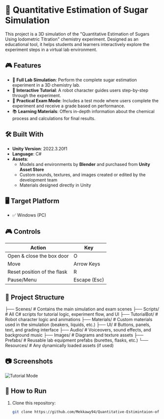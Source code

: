 # 🧪 Quantitative Estimation of Sugar Simulation

This project is a 3D simulation of the "Quantitative Estimation of Sugars Using Iodometric Titration" chemistry experiment. Designed as an educational tool, it helps students and learners interactively explore the experiment steps in a virtual lab environment.



## 🎮 Features

- 🧫 **Full Lab Simulation**: Perform the complete sugar estimation experiment in a 3D chemistry lab.
- 🤖 **Interactive Tutorial**: A robot character guides users step-by-step through the experiment.
- 📝 **Practical Exam Mode**: Includes a test mode where users complete the experiment and receive a grade based on performance.
- 📚 **Learning Materials**: Offers in-depth information about the chemical process and calculations for final results.



## 🛠️ Built With

- **Unity Version**: 2022.3.20f1
- **Language**: C#
- **Assets**:
  - Models and environments by **Blender** and purchased from **Unity Asset Store**
  - Custom sounds, textures, and images created or edited by the development team
  - Materials designed directly in Unity



## 🖥️ Target Platform

- ✅ Windows (PC)



## 🎮 Controls

| Action                      | Key              |
|-----------------------------|------------------|
| Open & close the box door   | O                |
| Move                        | Arrow Keys       |
| Reset position of the flask | R                |
| Pause/Menu                  | Escape (Esc)     |



## 📁 Project Structure

├── Scenes/ # Contains the main simulation and exam scenes
├── Scripts/ # All C# scripts for tutorial logic, experiment flow, and UI
├── TutorialBot/ # Robot character logic and animations
├── Materials/ # Custom materials used in the simulation (beakers, liquids, etc.)
├── UI/ # Buttons, panels, text, and grading interface
├── Audio/ # Voiceovers, sound effects, and background music
├── Images/ # Diagrams and texture assets
├── Prefabs/ # Reusable lab equipment prefabs (burettes, flasks, etc.)
└── Resources/ # Any dynamically loaded assets (if used)



## 📷 Screenshots

![Tutorial Mode](Screenshots/)


## 🧪 How to Run

1. Clone this repository:
   ```bash
   git clone https://github.com/Mekkawy94/Quantitative-Estimintaion-of-Sugar-Simulation.git





